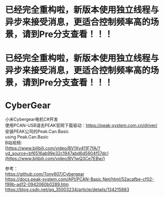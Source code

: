 # 已经完全重构啦，新版本使用独立线程与异步来接受消息，更适合控制频率高的场景，请到Pre分支查看！！！
# 已经完全重构啦，新版本使用独立线程与异步来接受消息，更适合控制频率高的场景，请到Pre分支查看！！！
# CyberGear
小米Cybergear电机C#开发  
使用PCAN-USB请去PEAK官网下载驱动：https://peak-system.com.cn/driver/  
安装PEAK公司的Peak.Can.Basic  
using Peak.Can.Basic  
B站视频:   
[https://www.bilibili.com/video/BV1Xv411F7fA/?vd_source=bf6516ab99e32c1947abd6d5604f57dc](https://www.bilibili.com/video/BV1wQ3Ce7EBw/)   

参考：  
https://github.com/Tony607/Cybergear  
https://docs.peak-system.com/API/PCAN-Basic.Net/html/52acafbe-cf02-f99b-ad12-0942060b0289.htm  
https://blog.csdn.net/qq_35003234/article/details/134215883
